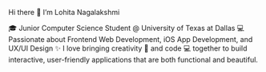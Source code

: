 Hi there 👋 I’m Lohita Nagalakshmi

🎓 Junior Computer Science Student @ University of Texas at Dallas
💻 Passionate about Frontend Web Development, iOS App Development, and UX/UI Design
✨ I love bringing creativity 🎨 and code 💻 together to build interactive, user-friendly applications that are both functional and beautiful. 


